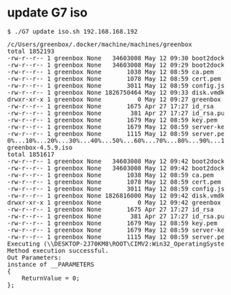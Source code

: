 # update G7 iso

<pre>
$ ./G7_update_iso.sh 192.168.168.192 
</pre>

<pre>
/c/Users/greenbox/.docker/machine/machines/greenbox
total 1852193
-rw-r--r-- 1 greenbox None   34603008 May 12 09:30 boot2docker.iso
-rw-r--r-- 1 greenbox None   34603008 May 12 09:29 boot2docker.iso.orig
-rw-r--r-- 1 greenbox None       1038 May 12 08:59 ca.pem
-rw-r--r-- 1 greenbox None       1078 May 12 08:59 cert.pem
-rw-r--r-- 1 greenbox None       3011 May 12 08:59 config.json
-rw-r--r-- 1 greenbox None 1826750464 May 12 09:33 disk.vmdk
drwxr-xr-x 1 greenbox None          0 May 12 09:27 greenbox
-rw-r--r-- 1 greenbox None       1675 Apr 27 17:27 id_rsa
-rw-r--r-- 1 greenbox None        381 Apr 27 17:27 id_rsa.pub
-rw-r--r-- 1 greenbox None       1679 May 12 08:59 key.pem
-rw-r--r-- 1 greenbox None       1679 May 12 08:59 server-key.pem
-rw-r--r-- 1 greenbox None       1115 May 12 08:59 server.pem
0%...10%...20%...30%...40%...50%...60%...70%...80%...90%...100%
greenbox-4.5.9.iso                                                                                                                 100%   33MB   2.8MB/s   00:11    
total 1851617
-rw-r--r-- 1 greenbox None   34603008 May 12 09:42 boot2docker.iso
-rw-r--r-- 1 greenbox None   34603008 May 12 09:42 boot2docker.iso.orig
-rw-r--r-- 1 greenbox None       1038 May 12 08:59 ca.pem
-rw-r--r-- 1 greenbox None       1078 May 12 08:59 cert.pem
-rw-r--r-- 1 greenbox None       3011 May 12 08:59 config.json
-rw-r--r-- 1 greenbox None 1826816000 May 12 09:42 disk.vmdk
drwxr-xr-x 1 greenbox None          0 May 12 09:42 greenbox
-rw-r--r-- 1 greenbox None       1675 Apr 27 17:27 id_rsa
-rw-r--r-- 1 greenbox None        381 Apr 27 17:27 id_rsa.pub
-rw-r--r-- 1 greenbox None       1679 May 12 08:59 key.pem
-rw-r--r-- 1 greenbox None       1679 May 12 08:59 server-key.pem
-rw-r--r-- 1 greenbox None       1115 May 12 08:59 server.pem
Executing (\\DESKTOP-2J70KM8\ROOT\CIMV2:Win32_OperatingSystem=@)->Reboot()
Method execution successful.
Out Parameters:
instance of __PARAMETERS
{
	ReturnValue = 0;
};
</pre>

